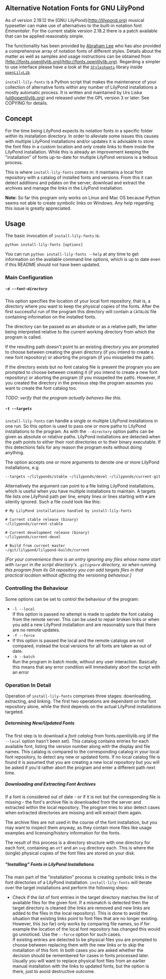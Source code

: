 Alternative Notation Fonts for GNU LilyPond
-------------------------------------------

As of version 2.19.12 the [GNU LilyPond}(http://lilypond.org) musical typesetter
can make use of alternatives to the built-in notation font *Emmentaler*. For the
current stable version 2.18.2 there is a patch available that can be applied
reasonably simple.

The functionality has been provided by [Abraham Lee](http://leighverlag.blogspot.de/)
who has also provided a comprehensive array of notation fonts of different styles.
Details about the matter as well as samples and usage instructions can be obtained from
[http://fonts.openlilylib.org](http://fonts.openlilylib.org). Regarding a simpler
to use interface please have a look at the 
[`Stylesheets`](https://github.com/openlilylib/openlilylib/tree/master/ly/stylesheets) 
library inside [`openLilyLib`](https://github.com/openlilylib/openlilylib).

`install-lily-fonts` is a Python script that makes the maintenance of your
collection of alternative fonts within any number of LilyPond installations a
mostly automatic process. It is written and maintained by Urs Liska (ul@openlilylib.org)
and released under the GPL version 3 or later. See COPYING for details.


## Concept

For the time being LilyPond expects its notation fonts in a specific folder
*within* its installation directory. In order to alleviate some issues this
causes with multiple LilyPond installations and/or updates it is advisable to
store the font files in a custom location and only create links to them inside
the LilyPond installation. While this is already an improvement keeping the
"installation" of fonts up-to-date for multiple LilyPond versions is a tedious
process.

This is where `install-lily-fonts` comes in: it maintains a local font repository with
a catalog of installed fonts and versions. From this it can detect additions and
pdates on the server, download and extract the archives and manage the links 
in the LilyPond installation. 

**Note:** So far this program only works on Linux and Mac OS because Python seems not
able to create symbolic links on Windows. Any help regarding this issue is greatly
appreciated.

## Usage

The basic invocation of `install-lily-fonts` is:

```
python install-lily-fonts [options]
```

You can run `python install-lily-fonts --help` at any time to get information on the
available command line options, which is up to date even if this README should not
have been updated.


### Main Configuration

##### `-d --font-directory`  

This option specifies the location of your local font repository, that is, a
directory where you want to keep the physical copies of the fonts. After the first
successful run of the program this directory will contain a `CATALOG` file 
containing information on the installed fonts.

The directory can be passed as an absolute or as a relative path, the latter being
interpreted relative to the current working directory from which the program is
called.

If the resulting path doesn't point to an existing directory you are prompted to choose
between creating the given directory (if you intend to create a new font repository)
or aborting the program (if you misspelled the path). 

If the directory exists but no font catalog file is present the program you are prompted
to choose between creating it (if you intend to create a new font repository) or aborting 
the program (if you misspelled the path). However, if you created the directory in the
previous step the program assumes you want to create the font catalog too.

*TODO: verify that the program actually behaves like this.*


##### `-t --targets`  

`install-lily-fonts` can handle a single or multiple LilyPond installations in one run.
So this option is used to pass one or more paths to LilyPond installations to the program.
As with the `--directory` option paths can be given as absolute or relative paths.
LilyPond installations are detected when the path points to either their root directories
or to their binary executable. If this detections fails for any reason the program exits
without doing anything.

The option accepts one or more arguments to denote one or more LilyPond installations, e.g.

```
--targets ~/lilyponds/stable ~/lilyponds/devel ~/lilyponds/current-git
```

Alternatively the argument can point to a file listing LilyPond installations, which is
useful when you have multiple installations to maintain.
A targets file lists one LilyPond path per line, empty lines or lines starting with `#`
are silently ignored. Such a file could look like this:

```
# My LilyPond installations handled by install-lily-fonts

# Current stable release (binary)
~/lilyponds/current-stable

# Current development release (binary)
~/lilyponds/current-devel

# Build from current master
~/git/lilypond/lilypond-builds/current
```

*[For your convenience there is an entry ignoring any files whose name start with `target` 
in the script directory's `.gitignore` directory, so when running this program from its
Git repository you can add targets files in that practical location without affecting the
versioning behaviour.]*

### Controlling the Behaviour

Some options can be set to control the behaviour of the program:

- `-l --local`  
If this option is passed no attempt is made to update the font catalog from the remote
server. This can be used to repair broken links or when you add a new LilyPond installation
and are reasonably sure that there are no remote updates.
- `-f --force`  
- If this option is passed the local and the remote catalogs are not compared, instead the
local versions for all fonts are taken as out of date.
- `-b --batch`  
Run the program in batch mode, without any user interaction. Basically this means
that any error condition will immediately abort the script with an error

### Operation In Detail

Operation of `install-lily-fonts` comprises three stages: downloading, extracting, and linking.
The first two operations are dependent on the font repository alone, while the third depends
on the actual LilyPond installations targeted.

##### Determining New/Updated Fonts

The first step is to download a *font catalog* from fonts.openlilylib.org (if the `--local`
option hasn't been set). This catalog contains entries for each available font, listing
the version number along with the display and file names. This catalog is compared to the 
corresponding catalog in your local font repository, to detect any new or updated fonts.
If no local catalog file is found it is assumed that you are creating a new local repository
but you will be asked if you'd rather abort the program and enter a different path next time.

##### Downloading and Extracting Font Archives

If a font is considered out of date - or if it is not but the corresponding file is missing -
the font's archive file is downloaded from the server and extracted within the local
repository. The program tries to also detect cases when extracted directories are missing and
will extract them again.

The archive files are not used in the course of the font installation, but you may want to 
inspect them anyway, as they contain more files like usage examples and licensing/history
information for the fonts.

The result of this process is a directory structure with one directory for each font, 
containing an `otf` and an `svg` directory each. This is where the (single) physical copies
of the font files are stored on your disk.

##### "Installing" Fonts in LilyPond Installations

The main part of the "installation" process is creating symbolic links in the font directories
of a LilyPond installation. `install-lily-fonts` will iterate over the target installations and
perform the following steps:

- Check if the list of font entries in the target directory matches the list of available files
for the given font. If a mismatch is detected then the target directory is cleaned (the links are
removed and new links are added to the files in the local repository). This is done to avoid the
situation that existing links point to font files that are no longer existing. However, this (so
far) only works by comparing file names, so if for example the location of the local font
repository has changed this would go unnoticed. Use the `--force` option for such cases.  
If existing entries are detected to be physical files you are prompted to choose between
replacing them with the new links or to skip the installation of this font. In both cases you are
asked whether the decision should be remembered for cases in fonts processed later. Usually you
will want to replace physical font files from an earlier manual installation with the links to
updated fonts, but the option is there, just to avoid destructive outcome.
